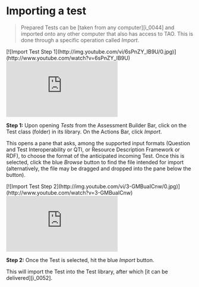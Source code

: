 # Importing a test

>Prepared Tests can be [taken from any computer][i_0044] and imported onto any other computer that also has access to TAO. This is done through a specific operation called *Import*.

<div class="hidden-video">
[![Import Test Step 1](http://img.youtube.com/vi/6sPnZY_IB9U/0.jpg)](http://www.youtube.com/watch?v=6sPnZY_IB9U)
</div>

<div class='embed-container'><iframe src="https://www.youtube.com/embed/6sPnZY_IB9U?rel=0" frameborder="0" allowfullscreen="true"></iframe></div>

**Step 1:** Upon opening *Tests* from the Assessment Builder Bar, click on the Test class (folder) in its library. On the Actions Bar, click *Import*.

This opens a pane that asks, among the supported input formats (Question and Test Interoperability or QTI, or Resource Description Framework or RDF), to choose the format of the anticipated incoming Test. Once this is selected, click the blue *Browse* button to find the file intended for import (alternatively, the file may be dragged and dropped into the pane below the button). 

<div class="hidden-video">
[![Import Test Step 2](http://img.youtube.com/vi/3-GMBuaICnw/0.jpg)](http://www.youtube.com/watch?v=3-GMBuaICnw)
</div>

<div class='embed-container'><iframe src="https://www.youtube.com/embed/3-GMBuaICnw?rel=0" frameborder="0" allowfullscreen="true"></iframe></div>

**Step 2:** Once the Test is selected, hit the blue *Import* button.

This will import the Test into the Test library, after which [it can be delivered][i_0052].

